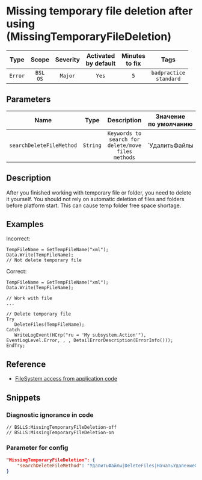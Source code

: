 # Missing temporary file deletion after using (MissingTemporaryFileDeletion)

|  Type   |        Scope        | Severity | Activated<br>by default | Minutes<br>to fix |               Tags                |
|:-------:|:-------------------:|:--------:|:-----------------------------:|:-----------------------:|:---------------------------------:|
| `Error` | `BSL`<br>`OS` | `Major`  |             `Yes`             |           `5`           | `badpractice`<br>`standard` |

## Parameters


|           Name           |   Type   |                    Description                     |                               Значение<br>по умолчанию                                |
|:------------------------:|:--------:|:--------------------------------------------------:|:-------------------------------------------------------------------------------------------:|
| `searchDeleteFileMethod` | `String` | `Keywords to search for delete/move files methods` | `УдалитьФайлы|DeleteFiles|НачатьУдалениеФайлов|BeginDeletingFiles|ПереместитьФайл|MoveFile` |
<!-- Блоки выше заполняются автоматически, не трогать -->
## Description

After you finished working with temporary file or folder, you need to delete it yourself. You should not rely on automatic deletion of files and folders before platform start. This can cause temp folder free space shortage.

## Examples

Incorrect:

```bsl
TempFileName = GetTempFileName("xml");
Data.Write(TempFileName);
// Not delete temporary file
```

Сorrect:

```bsl
TempFileName = GetTempFileName("xml");
Data.Write(TempFileName);

// Work with file
...

// Delete temporary file
Try
   DeleteFiles(TempFileName);
Catch
   WriteLogEvent(НСтр("ru = 'My subsystem.Action'"), EventLogLevel.Error, , , DetailErrorDescription(ErrorInfo()));
EndTry;
```

## Reference

* [FileSystem access from application code](https://its.1c.ru/db/v8std#content:542:hdoc)

## Snippets

<!-- Блоки ниже заполняются автоматически, не трогать -->
### Diagnostic ignorance in code

```bsl
// BSLLS:MissingTemporaryFileDeletion-off
// BSLLS:MissingTemporaryFileDeletion-on
```

### Parameter for config

```json
"MissingTemporaryFileDeletion": {
    "searchDeleteFileMethod": "УдалитьФайлы|DeleteFiles|НачатьУдалениеФайлов|BeginDeletingFiles|ПереместитьФайл|MoveFile"
}
```
